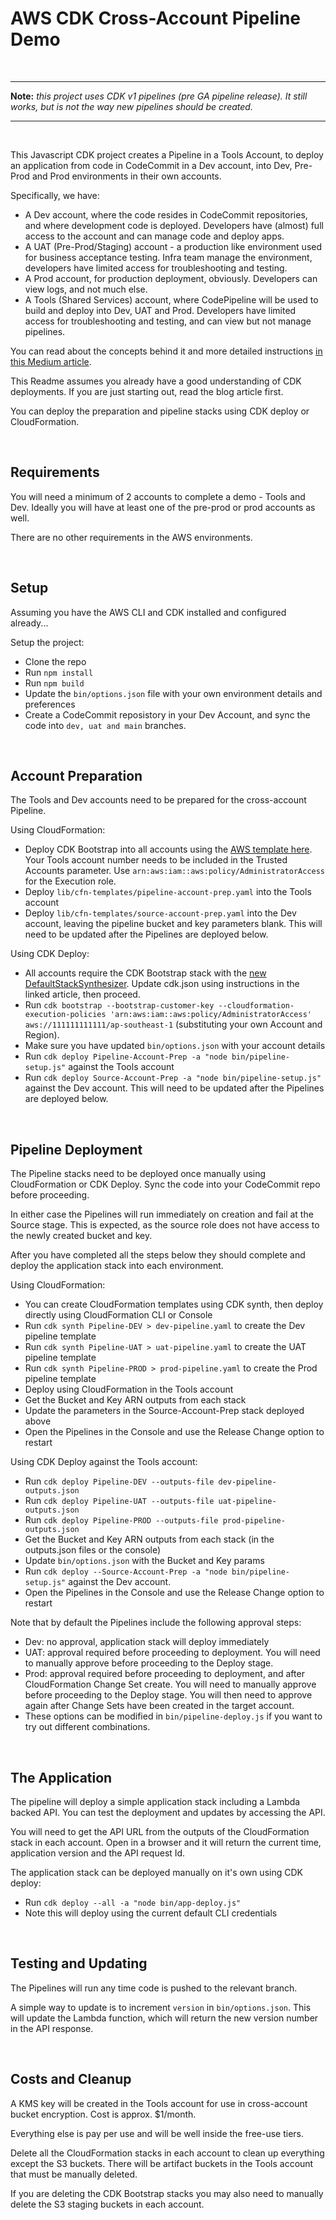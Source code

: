 # AWS CDK Cross-Account Pipeline Demo

&nbsp;

************
**Note:** *this project uses CDK v1 pipelines (pre GA pipeline release). It still works, but is not the way new pipelines should be created.*
************

&nbsp;

This Javascript CDK project creates a Pipeline in a Tools Account, to deploy an application from code in CodeCommit in a Dev account,
into Dev, Pre-Prod and Prod environments in their own accounts.

Specifically, we have:
- A Dev account, where the code resides in CodeCommit repositories, and where development code is deployed.
Developers have (almost) full access to the account and can manage code and deploy apps.
- A UAT (Pre-Prod/Staging) account - a production like environment used for business acceptance testing.
Infra team manage the environment, developers have limited access for troubleshooting and testing.
- A Prod account, for production deployment, obviously. Developers can view logs, and not much else.
- A Tools (Shared Services) account, where CodePipeline will be used to build and deploy into Dev, UAT and Prod.
Developers have limited access for troubleshooting and testing, and can view but not manage pipelines.

You can read about the concepts behind it and more detailed instructions [in this Medium article](https://markilott.medium.com/cdk-cross-account-pipelines-3126e0434b0c).

This Readme assumes you already have a good understanding of CDK deployments. If you are just starting out, read the blog article first.

You can deploy the preparation and pipeline stacks using CDK deploy or CloudFormation.

&nbsp;

## Requirements

You will need a minimum of 2 accounts to complete a demo - Tools and Dev. Ideally you will have at least one of
the pre-prod or prod accounts as well.

There are no other requirements in the AWS environments.

&nbsp;

## Setup

Assuming you have the AWS CLI and CDK installed and configured already...

Setup the project:
- Clone the repo
- Run `npm install`
- Run `npm build`
- Update the `bin/options.json` file with your own environment details and preferences
- Create a CodeCommit reposistory in your Dev Account, and sync the code into `dev, uat and main` branches.

&nbsp;

## Account Preparation

The Tools and Dev accounts need to be prepared for the cross-account Pipeline.

Using CloudFormation:
- Deploy CDK Bootstrap into all accounts using the [AWS template here](https://github.com/aws/aws-cdk/blob/master/packages/aws-cdk/lib/api/bootstrap/bootstrap-template.yaml).
Your Tools account number needs to be included in the Trusted Accounts parameter. Use `arn:aws:iam::aws:policy/AdministratorAccess` for the Execution role.
- Deploy `lib/cfn-templates/pipeline-account-prep.yaml` into the Tools account
- Deploy `lib/cfn-templates/source-account-prep.yaml` into the Dev account, leaving the pipeline bucket and key parameters blank. This will need to be updated after the Pipelines are deployed below.

Using CDK Deploy:
- All accounts require the CDK Bootstrap stack with the [new DefaultStackSynthesizer](https://docs.aws.amazon.com/cdk/latest/guide/bootstrapping.html).
Update cdk.json using instructions in the linked article, then proceed.
- Run `cdk bootstrap --bootstrap-customer-key --cloudformation-execution-policies 'arn:aws:iam::aws:policy/AdministratorAccess' aws://111111111111/ap-southeast-1` (substituting your own Account and Region).
- Make sure you have updated `bin/options.json` with your account details
- Run `cdk deploy Pipeline-Account-Prep -a "node bin/pipeline-setup.js"` against the Tools account
- Run `cdk deploy Source-Account-Prep -a "node bin/pipeline-setup.js"` against the Dev account. This will need to be updated after the Pipelines are deployed below.

&nbsp;

## Pipeline Deployment

The Pipeline stacks need to be deployed once manually using CloudFormation or CDK Deploy. Sync the code into your CodeCommit repo before proceeding.

In either case the Pipelines will run immediately on creation and fail at the Source stage. This is expected, as the source role does not have access to the newly created bucket and key.

After you have completed all the steps below they should complete and deploy the application stack into each environment.

Using CloudFormation:
- You can create CloudFormation templates using CDK synth, then deploy directly using CloudFormation CLI or Console
- Run `cdk synth Pipeline-DEV > dev-pipeline.yaml` to create the Dev pipeline template
- Run `cdk synth Pipeline-UAT > uat-pipeline.yaml` to create the UAT pipeline template
- Run `cdk synth Pipeline-PROD > prod-pipeline.yaml` to create the Prod pipeline template
- Deploy using CloudFormation in the Tools account
- Get the Bucket and Key ARN outputs from each stack
- Update the parameters in the Source-Account-Prep stack deployed above
- Open the Pipelines in the Console and use the Release Change option to restart

Using CDK Deploy against the Tools account:
- Run `cdk deploy Pipeline-DEV --outputs-file dev-pipeline-outputs.json`
- Run `cdk deploy Pipeline-UAT --outputs-file uat-pipeline-outputs.json`
- Run `cdk deploy Pipeline-PROD --outputs-file prod-pipeline-outputs.json`
- Get the Bucket and Key ARN outputs from each stack (in the outputs.json files or the console)
- Update `bin/options.json` with the Bucket and Key params
- Run `cdk deploy --Source-Account-Prep -a "node bin/pipeline-setup.js"` against the Dev account.
- Open the Pipelines in the Console and use the Release Change option to restart

Note that by default the Pipelines include the following approval steps:
- Dev: no approval, application stack will deploy immediately
- UAT: approval required before proceeding to deployment. You will need to manually approve before proceeding to the Deploy stage.
- Prod: approval required before proceeding to deployment, and after CloudFormation Change Set create. You will need to manually approve before proceeding to the Deploy stage.
You will then need to approve again after Change Sets have been created in the target account.
- These options can be modified in `bin/pipeline-deploy.js` if you want to try out different combinations.

&nbsp;

## The Application

The pipeline will deploy a simple application stack including a Lambda backed API. You can test the deployment and updates by accessing the API.

You will need to get the API URL from the outputs of the CloudFormation stack in each account. Open in a browser and it will return the current time, application version and the API request Id.

The application stack can be deployed manually on it's own using CDK deploy:
- Run `cdk deploy --all -a "node bin/app-deploy.js"`
- Note this will deploy using the current default CLI credentials

&nbsp;

## Testing and Updating

The Pipelines will run any time code is pushed to the relevant branch.

A simple way to update is to increment `version` in `bin/options.json`. This will update the Lambda function, which will return the new version number in the API response.

&nbsp;

## Costs and Cleanup

A KMS key will be created in the Tools account for use in cross-account bucket encryption. Cost is approx. $1/month.

Everything else is pay per use and will be well inside the free-use tiers.

Delete all the CloudFormation stacks in each account to clean up everything except the S3 buckets. There will be artifact buckets in the Tools account that must be manually deleted.

If you are deleting the CDK Bootstrap stacks you may also need to manually delete the S3 staging buckets in each account.
